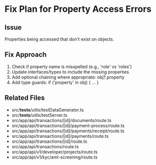 # Fix Plan for Property Access Errors
        
## Issue
Properties being accessed that don't exist on objects.

## Fix Approach
1. Check if property name is misspelled (e.g., 'role' vs 'roles')
2. Update interfaces/types to include the missing properties
3. Add optional chaining where appropriate: obj?.property
4. Add type guards: if ('property' in obj) { ... }

## Related Files
- src/__tests__/utils/testDataGenerator.ts
- src/__tests__/utils/testServer.ts
- src/app/api/transactions/[id]/documents/route.ts
- src/app/api/transactions/[id]/payment-process/route.ts
- src/app/api/transactions/[id]/payments/receipt/route.ts
- src/app/api/transactions/[id]/payments/route.ts
- src/app/api/transactions/[id]/route.ts
- src/app/api/transactions/route.ts
- src/app/api/v1/developer/projects/route.ts
- src/app/api/v1/kyc/aml-screening/route.ts

